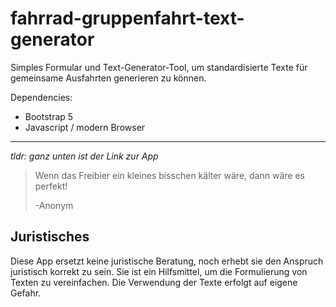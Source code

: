 # fahrrad-gruppenfahrt-text-generator

Simples Formular und Text-Generator-Tool, um standardisierte Texte für gemeinsame Ausfahrten generieren zu können. 

Dependencies:
- Bootstrap 5
- Javascript / modern Browser

---

_tldr: ganz unten ist der Link zur App_

> Wenn das Freibier ein kleines bisschen kälter wäre, dann wäre es perfekt!
>
> -Anonym

## Juristisches

Diese App ersetzt keine juristische Beratung, noch erhebt sie den Anspruch juristisch korrekt zu sein. Sie ist ein Hilfsmittel, um die Formulierung von Texten zu vereinfachen. Die Verwendung der Texte erfolgt auf eigene Gefahr.
